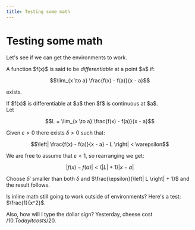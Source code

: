 ```yaml
---
title: Testing some math
---
```

# Testing some math

Let's see if we can get the environments to work.

<div class="definition">
A function $f(x)$ is said to be <i>differentiable</i> at a point $a$ if:

$$\lim_{x \to a} \frac{f(x) - f(a)}{x - a}$$

exists.
</div>

<div class="lemma">
If $f(x)$ is differentiable at $a$ then $f$ is continuous at $a$.
</div>
<div class="proof">
Let

$$L = \lim_{x \to a} \frac{f(x) - f(a)}{x - a}$$

Given $\varepsilon > 0$ there exists $\delta > 0$ such that:

$$\left| \frac{f(x) - f(a)}{x - a} - L \right| < \varepsilon$$

We are free to assume that $\varepsilon < 1$, so rearranging we get:

$$\left| f(x) - f(a) \right| < (\left| L \right| + 1) \left| x - a \right|$$

Choose $\delta'$ smaller than both $\delta$ and $\frac{\epsilon}{\left| L \right| + 1}$ and the result follows.
</div>

Is inline math still going to work outside of environments? Here's a test: $\frac{1}{x^2}$.

Also, how will I type the dollar sign?  Yesterday, cheese cost /$10. Today it costs /$20.
